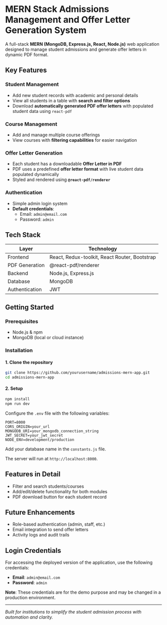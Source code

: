 
# MERN Stack Admissions Management and Offer Letter Generation System

A full-stack **MERN (MongoDB, Express.js, React, Node.js)** web application designed to manage student admissions and generate offer letters in dynamic PDF format.

## Key Features

### Student Management
- Add new student records with academic and personal details
- View all students in a table with **search and filter options**
- Download **automatically generated PDF offer letters** with populated student data using `react-pdf`

### Course Management
- Add and manage multiple course offerings
- View courses with **filtering capabilities** for easier navigation

### Offer Letter Generation
- Each student has a downloadable **Offer Letter in PDF**
- PDF uses a predefined **offer letter format** with live student data populated dynamically
- Styled and rendered using **`@react-pdf/renderer`**

### Authentication
- Simple admin login system
- **Default credentials**:
  - Email: `admin@email.com`
  - Password: `admin`

## Tech Stack

| Layer         | Technology           |
|---------------|----------------------|
| Frontend      | React, Redux-toolkit, React Router, Bootstrap |
| PDF Generation| @react-pdf/renderer  |
| Backend       | Node.js, Express.js  |
| Database      | MongoDB              |
| Authentication| JWT                  |

## Getting Started

### Prerequisites
- Node.js & npm
- MongoDB (local or cloud instance)

### Installation

#### 1. Clone the repository

```bash
git clone https://github.com/yourusername/admissions-mern-app.git
cd admissions-mern-app
```

#### 2. Setup

```bash
npm install
npm run dev
```

Configure the `.env` file with the following variables:
```env
PORT=8000
CORS_ORIGIN=your_url
MONGODB_URI=your_mongodb_connection_string
JWT_SECRET=your_jwt_secret
NODE_ENV=development/production
```

Add your database name in the `constants.js` file.

The server will run at `http://localhost:8000`.

## Features in Detail

- Filter and search students/courses
- Add/edit/delete functionality for both modules
- PDF download button for each student record

## Future Enhancements

- Role-based authentication (admin, staff, etc.)
- Email integration to send offer letters
- Activity logs and audit trails

## Login Credentials

For accessing the deployed version of the application, use the following credentials:

- **Email**: `admin@email.com`
- **Password**: `admin`

**Note**: These credentials are for the demo purpose and may be changed in a production environment.

---

*Built for institutions to simplify the student admission process with automation and clarity.*
